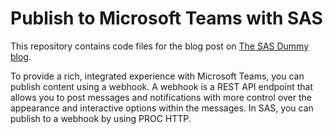 # Publish to Microsoft Teams with SAS

This repository contains code files for the blog post on
[The SAS Dummy blog](https://blogs.sas.com/content/sasdummy/sas-microsoft-teams/).

To provide a rich, integrated experience with Microsoft Teams, you can publish content using a webhook. A webhook is a REST API endpoint that allows you to post messages and notifications with more control over the appearance and interactive options within the messages. In SAS, you can publish to a webhook by using PROC HTTP.
